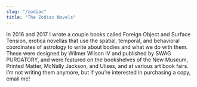 ```yaml
---
slug: "/zodiac"
title: "The Zodiac Novels"
---
```

In 2016 and 2017 I wrote a couple books called Foreign Object and Surface Tension, erotica
novellas that use the spatial, temporal, and behavioral coordinates of astrology to write about
bodies and what we do with them. These were designed by Wilmer Wilson IV and published by
SWAG PURGATORY, and were featured on the bookshelves of the New Museum, Printed
Matter, McNally Jackson, and Ulises, and at various art book fairs. I’m not writing them
anymore, but if you’re interested in purchasing a copy, email me!